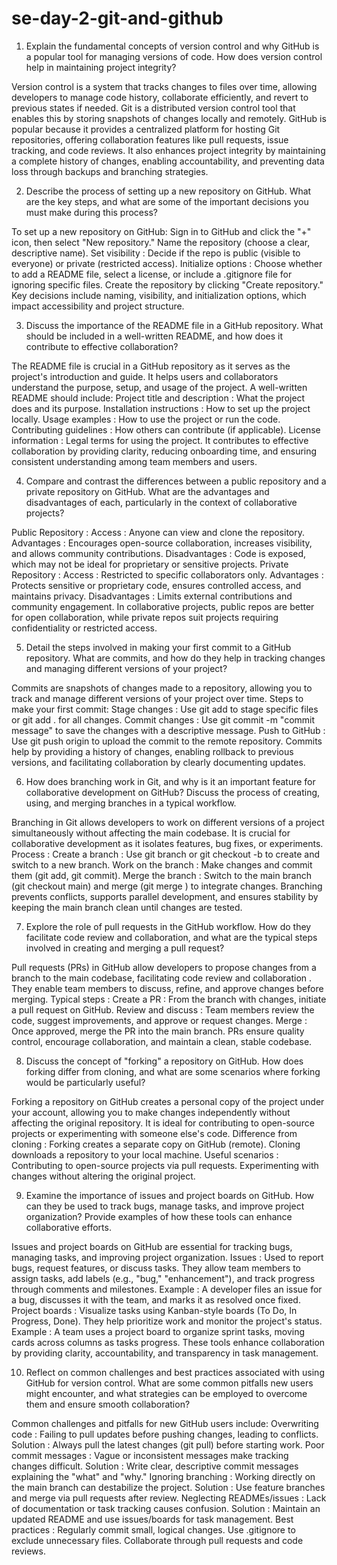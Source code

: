 # se-day-2-git-and-github

1) Explain the fundamental concepts of version control and why GitHub is a popular tool for managing versions of code. How does version control help in maintaining project integrity?

  Version control is a system that tracks changes to files over time, allowing developers to manage code history, collaborate efficiently, and revert to previous states if needed. Git is a distributed version 
  control tool that enables this by storing snapshots of changes locally and remotely.
  GitHub is popular because it provides a centralized platform for hosting Git repositories, offering collaboration features like pull requests, issue tracking, and code reviews. It also enhances project 
  integrity by maintaining a complete history of changes, enabling accountability, and preventing data loss through backups and branching strategies.


2) Describe the process of setting up a new repository on GitHub. What are the key steps, and what are some of the important decisions you must make during this process?

  To set up a new repository on GitHub:
   Sign in to GitHub and click the "+" icon, then select "New repository."
   Name the repository (choose a clear, descriptive name).
   Set visibility : Decide if the repo is public (visible to everyone) or private (restricted access).
  Initialize options : Choose whether to add a README file, select a license, or include a .gitignore file for ignoring specific files.
  Create the repository by clicking "Create repository."
  Key decisions include naming, visibility, and initialization options, which impact accessibility and project structure.


3) Discuss the importance of the README file in a GitHub repository. What should be included in a well-written README, and how does it contribute to effective collaboration?

  The README file is crucial in a GitHub repository as it serves as the project's introduction and guide. It helps users and collaborators understand the purpose, setup, and usage of the project.
  A well-written README should include:
    Project title and description : What the project does and its purpose.
    Installation instructions : How to set up the project locally.
    Usage examples : How to use the project or run the code.
    Contributing guidelines : How others can contribute (if applicable).
    License information : Legal terms for using the project.
  It contributes to effective collaboration by providing clarity, reducing onboarding time, and ensuring consistent understanding among team members and users.


4) Compare and contrast the differences between a public repository and a private repository on GitHub. What are the advantages and disadvantages of each, particularly in the context of collaborative projects?

Public Repository :
Access : Anyone can view and clone the repository.
Advantages : Encourages open-source collaboration, increases visibility, and allows community contributions.
Disadvantages : Code is exposed, which may not be ideal for proprietary or sensitive projects.
Private Repository :
Access : Restricted to specific collaborators only.
Advantages : Protects sensitive or proprietary code, ensures controlled access, and maintains privacy.
Disadvantages : Limits external contributions and community engagement.
In collaborative projects, public repos are better for open collaboration, while private repos suit projects requiring confidentiality or restricted access.


5) Detail the steps involved in making your first commit to a GitHub repository. What are commits, and how do they help in tracking changes and managing different versions of your project?

Commits are snapshots of changes made to a repository, allowing you to track and manage different versions of your project over time.
Steps to make your first commit:
Stage changes : Use git add <file> to stage specific files or git add . for all changes.
Commit changes : Use git commit -m "commit message" to save the changes with a descriptive message.
Push to GitHub : Use git push origin <branch> to upload the commit to the remote repository.
Commits help by providing a history of changes, enabling rollback to previous versions, and facilitating collaboration by clearly documenting updates.


6) How does branching work in Git, and why is it an important feature for collaborative development on GitHub? Discuss the process of creating, using, and merging branches in a typical workflow.

Branching in Git allows developers to work on different versions of a project simultaneously without affecting the main codebase. It is crucial for collaborative development as it isolates features, bug fixes, or experiments.
Process :
Create a branch : Use git branch <branch-name> or git checkout -b <branch-name> to create and switch to a new branch.
Work on the branch : Make changes and commit them (git add, git commit).
Merge the branch : Switch to the main branch (git checkout main) and merge (git merge <branch-name>) to integrate changes.
Branching prevents conflicts, supports parallel development, and ensures stability by keeping the main branch clean until changes are tested.


7) Explore the role of pull requests in the GitHub workflow. How do they facilitate code review and collaboration, and what are the typical steps involved in creating and merging a pull request?

Pull requests (PRs) in GitHub allow developers to propose changes from a branch to the main codebase, facilitating code review and collaboration . They enable team members to discuss, refine, and approve changes before merging.
Typical steps :
Create a PR : From the branch with changes, initiate a pull request on GitHub.
Review and discuss : Team members review the code, suggest improvements, and approve or request changes.
Merge : Once approved, merge the PR into the main branch.
PRs ensure quality control, encourage collaboration, and maintain a clean, stable codebase.


8) Discuss the concept of "forking" a repository on GitHub. How does forking differ from cloning, and what are some scenarios where forking would be particularly useful?

Forking a repository on GitHub creates a personal copy of the project under your account, allowing you to make changes independently without affecting the original repository. It is ideal for contributing to open-source projects or experimenting with someone else's code.
Difference from cloning :
Forking creates a separate copy on GitHub (remote).
Cloning downloads a repository to your local machine.
Useful scenarios :
Contributing to open-source projects via pull requests.
Experimenting with changes without altering the original project.


9) Examine the importance of issues and project boards on GitHub. How can they be used to track bugs, manage tasks, and improve project organization? Provide examples of how these tools can enhance collaborative efforts.

Issues and project boards on GitHub are essential for tracking bugs, managing tasks, and improving project organization.
Issues : Used to report bugs, request features, or discuss tasks. They allow team members to assign tasks, add labels (e.g., "bug," "enhancement"), and track progress through comments and milestones.
Example : A developer files an issue for a bug, discusses it with the team, and marks it as resolved once fixed.
Project boards : Visualize tasks using Kanban-style boards (To Do, In Progress, Done). They help prioritize work and monitor the project's status.
Example : A team uses a project board to organize sprint tasks, moving cards across columns as tasks progress.
These tools enhance collaboration by providing clarity, accountability, and transparency in task management.


10) Reflect on common challenges and best practices associated with using GitHub for version control. What are some common pitfalls new users might encounter, and what strategies can be employed to overcome them and ensure smooth collaboration?

Common challenges and pitfalls for new GitHub users include:
Overwriting code : Failing to pull updates before pushing changes, leading to conflicts.
Solution : Always pull the latest changes (git pull) before starting work.
Poor commit messages : Vague or inconsistent messages make tracking changes difficult.
Solution : Write clear, descriptive commit messages explaining the "what" and "why."
Ignoring branching : Working directly on the main branch can destabilize the project.
Solution : Use feature branches and merge via pull requests after review.
Neglecting READMEs/issues : Lack of documentation or task tracking causes confusion.
Solution : Maintain an updated README and use issues/boards for task management.
Best practices :
Regularly commit small, logical changes.
Use .gitignore to exclude unnecessary files.
Collaborate through pull requests and code reviews.

